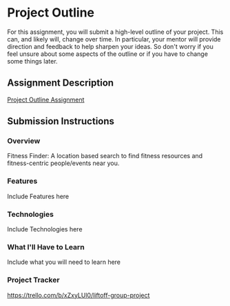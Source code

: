 # Project Outline
For this assignment, you will submit a high-level outline of your project. This can, and likely will, change over time. In particular, your mentor will provide direction and feedback to help sharpen your ideas. So don't worry if you feel unsure about some aspects of the outline or if you have to change some things later.

## Assignment Description
[Project Outline Assignment](https://education.launchcode.org/liftoff/modules/assignments/project-outline)

## Submission Instructions

### Overview
Fitness Finder: A location based search to find fitness resources and fitness-centric people/events near you.
### Features
Include Features here
### Technologies
Include Technologies here
### What I'll Have to Learn
Include what you will need to learn here
### Project Tracker
https://trello.com/b/xZxyLUl0/liftoff-group-project
